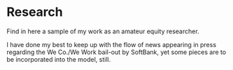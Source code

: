 # Research

Find in here a sample of my work as an amateur equity researcher.

I have done my best to keep up with the flow of news appearing in press regarding the We Co./We Work bail-out by SoftBank, yet some pieces are to be incorporated into the model, still.
